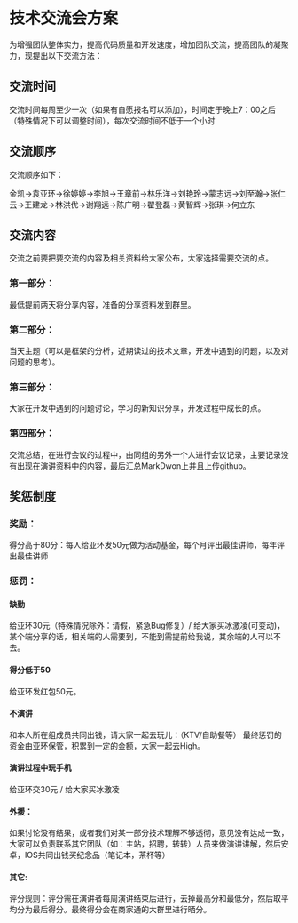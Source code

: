 # 技术交流会方案
  
  为增强团队整体实力，提高代码质量和开发速度，增加团队交流，提高团队的凝聚力，现提出以下交流方法：
  
## 交流时间
     
  交流时间每周至少一次（如果有自愿报名可以添加），时间定于晚上7：00之后（特殊情况下可以调整时间），每次交流时间不低于一个小时
   
## 交流顺序

交流顺序如下：

   金凯->袁亚环->徐婷婷->李旭->王章前->林乐洋->刘艳玲->蒙志远->刘至瀚->张仁云->王建龙->林洪优->谢翔远->陈广明->翟登磊->黄智辉->张琪->何立东
## 交流内容
   
   交流之前要把要交流的内容及相关资料给大家公布，大家选择需要交流的点。
### 第一部分：
   
   最低提前两天将分享内容，准备的分享资料发到群里。
### 第二部分：

   当天主题（可以是框架的分析，近期读过的技术文章，开发中遇到的问题，以及对问题的思考）。
### 第三部分：

   大家在开发中遇到的问题讨论，学习的新知识分享，开发过程中成长的点。
### 第四部分：

   交流总结，在进行会议的过程中，由同组的另外一个人进行会议记录，主要记录没有出现在演讲资料中的内容，最后汇总MarkDwon上并且上传github。
## 奖惩制度

### 奖励：

   得分高于80分：每人给亚环发50元做为活动基金，每个月评出最佳讲师，每年评出最佳讲师
### 惩罚：
#### 缺勤

给亚环30元（特殊情况除外：请假，紧急Bug修复）/ 给大家买冰激凌(可变动)，某个端分享的话，相关端的人需要到，不能到需提前给我说，其余端的人可以不去。
#### 得分低于50

给亚环发红包50元。
#### 不演讲

和本人所在组成员共同出钱，请大家一起去玩儿：（KTV/自助餐等）
最终惩罚的资金由亚环保管，积累到一定的金额，大家一起去High。
#### 演讲过程中玩手机

给亚环交30元 / 给大家买冰激凌
#### 外援：

如果讨论没有结果，或者我们对某一部分技术理解不够透彻，意见没有达成一致，大家可以负责联系其它团队（如：主站，招聘，转转）人员来做演讲讲解，然后安卓，IOS共同出钱买纪念品（笔记本，茶杯等）

#### 其它:

评分规则：评分需在演讲者每周演讲结束后进行，去掉最高分和最低分，然后取平均分为最后得分。最终得分会在商家通的大群里进行晒分。


